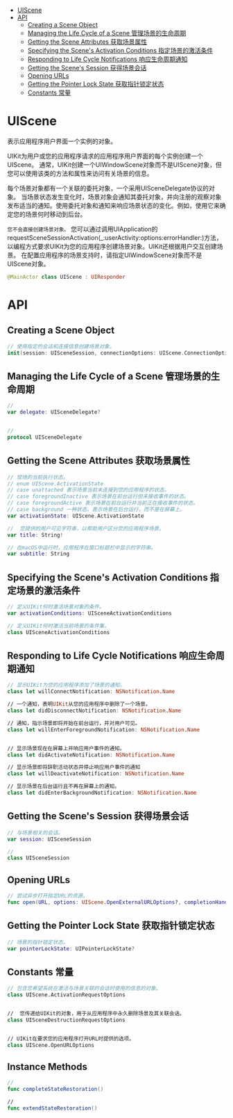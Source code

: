 
<!-- TOC -->

- [UIScene](#uiscene)
- [API](#api)
    - [Creating a Scene Object](#creating-a-scene-object)
    - [Managing the Life Cycle of a Scene 管理场景的生命周期](#managing-the-life-cycle-of-a-scene-管理场景的生命周期)
    - [Getting the Scene Attributes 获取场景属性](#getting-the-scene-attributes-获取场景属性)
    - [Specifying the Scene's Activation Conditions 指定场景的激活条件](#specifying-the-scenes-activation-conditions-指定场景的激活条件)
    - [Responding to Life Cycle Notifications 响应生命周期通知](#responding-to-life-cycle-notifications-响应生命周期通知)
    - [Getting the Scene's Session  获得场景会话](#getting-the-scenes-session--获得场景会话)
    - [Opening URLs](#opening-urls)
    - [Getting the Pointer Lock State 获取指针锁定状态](#getting-the-pointer-lock-state-获取指针锁定状态)
    - [Constants 常量](#constants-常量)

<!-- /TOC -->

# UIScene

表示应用程序用户界面一个实例的对象。

UIKit为用户或您的应用程序请求的应用程序用户界面的每个实例创建一个UIScene。
通常，UIKit创建一个UIWindowScene对象而不是UIScene对象，但您可以使用该类的方法和属性来访问有关场景的信息。

每个场景对象都有一个关联的委托对象，一个采用UISceneDelegate协议的对象。
当场景状态发生变化时，场景对象会通知其委托对象，并向注册的观察对象发布适当的通知。使用委托对象和通知来响应场景状态的变化。例如，使用它来确定您的场景何时移动到后台。

`您不会直接创建场景对象。`
您可以通过调用UIApplication的requestSceneSessionActivation(_:userActivity:options:errorHandler:)方法，以编程方式要求UIKit为您的应用程序创建场景对象。UIKit还根据用户交互创建场景。
在配置应用程序的场景支持时，请指定UIWindowScene对象而不是UIScene对象。

```swift
@MainActor class UIScene : UIResponder
```

# API

## Creating a Scene Object 

```swift
// 使用指定的会话和连接信息创建场景对象。
init(session: UISceneSession, connectionOptions: UIScene.ConnectionOptions)

```

## Managing the Life Cycle of a Scene 管理场景的生命周期

```swift
// 
var delegate: UISceneDelegate?


// 
protocol UISceneDelegate

```

## Getting the Scene Attributes 获取场景属性

```swift
// 现场的当前执行状态。
// enum UIScene.ActivationState
// case unattached 表示场景当前未连接到您的应用程序的状态。
// case foregroundInactive 表示场景在前台运行但未接收事件的状态。
// case foregroundActive 表示场景在前台运行并当前正在接收事件的状态。
// case background 一种状态，表示场景在后台运行，而不是在屏幕上。
var activationState: UIScene.ActivationState

//  您提供的用户可见字符串，以帮助用户区分您的应用程序场景。
var title: String!

// 在macOS中运行时，应用程序在窗口标题栏中显示的字符串。
var subtitle: String

```

## Specifying the Scene's Activation Conditions 指定场景的激活条件

```swift
// 定义UIKit何时激活场景对象的条件。
var activationConditions: UISceneActivationConditions

// 定义UIKit何时激活当前场景的条件集。
class UISceneActivationConditions

```

## Responding to Life Cycle Notifications 响应生命周期通知

```swift
// 显示UIKit为您的应用程序添加了场景的通知。
class let willConnectNotification: NSNotification.Name

// 一个通知，表明UIKit从您的应用程序中删除了一个场景。  
class let didDisconnectNotification: NSNotification.Name

// 通知，指示场景即将开始在前台运行，并对用户可见。
class let willEnterForegroundNotification: NSNotification.Name


// 显示场景现在在屏幕上并响应用户事件的通知。
class let didActivateNotification: NSNotification.Name

// 显示场景即将辞职活动状态并停止响应用户事件的通知
class let willDeactivateNotification: NSNotification.Name

// 显示场景在后台运行且不再在屏幕上的通知。
class let didEnterBackgroundNotification: NSNotification.Name

```

## Getting the Scene's Session  获得场景会话

```swift
// 与场景相关的会话。
var session: UISceneSession

//
class UISceneSession

```

## Opening URLs

```swift
// 尝试异步打开指定URL的资源。
func open(URL, options: UIScene.OpenExternalURLOptions?, completionHandler: ((Bool) -> Void)?)
```

## Getting the Pointer Lock State 获取指针锁定状态

```swift
// 场景的指针锁定状态。
var pointerLockState: UIPointerLockState?

```

## Constants 常量

```swift
// 包含您希望系统在激活与场景关联的会话时使用的信息的对象。
class UIScene.ActivationRequestOptions


//  您传递给UIKit的对象，用于从应用程序中永久删除场景及其关联会话。
class UISceneDestructionRequestOptions


// UIKit在要求您的应用程序打开URL时提供的选项。
class UIScene.OpenURLOptions

```

## Instance Methods 

```swift
// 
func completeStateRestoration()

// 
func extendStateRestoration()
```

 